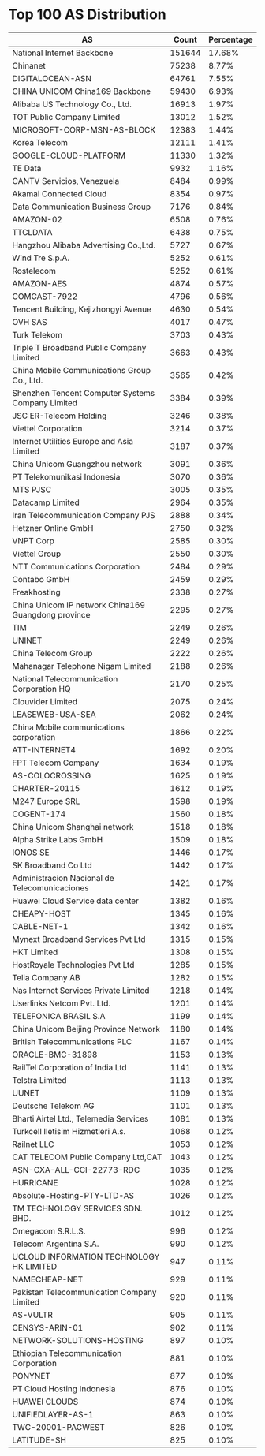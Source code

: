 # Top 100 AS Distribution
| AS | Count | Percentage |
|----|----|----|
| National Internet Backbone | 151644 | 17.68% |
| Chinanet | 75238 | 8.77% |
| DIGITALOCEAN-ASN | 64761 | 7.55% |
| CHINA UNICOM China169 Backbone | 59430 | 6.93% |
| Alibaba US Technology Co., Ltd. | 16913 | 1.97% |
| TOT Public Company Limited | 13012 | 1.52% |
| MICROSOFT-CORP-MSN-AS-BLOCK | 12383 | 1.44% |
| Korea Telecom | 12111 | 1.41% |
| GOOGLE-CLOUD-PLATFORM | 11330 | 1.32% |
| TE Data | 9932 | 1.16% |
| CANTV Servicios, Venezuela | 8484 | 0.99% |
| Akamai Connected Cloud | 8354 | 0.97% |
| Data Communication Business Group | 7176 | 0.84% |
| AMAZON-02 | 6508 | 0.76% |
| TTCLDATA | 6438 | 0.75% |
| Hangzhou Alibaba Advertising Co.,Ltd. | 5727 | 0.67% |
| Wind Tre S.p.A. | 5252 | 0.61% |
| Rostelecom | 5252 | 0.61% |
| AMAZON-AES | 4874 | 0.57% |
| COMCAST-7922 | 4796 | 0.56% |
| Tencent Building, Kejizhongyi Avenue | 4630 | 0.54% |
| OVH SAS | 4017 | 0.47% |
| Turk Telekom | 3703 | 0.43% |
| Triple T Broadband Public Company Limited | 3663 | 0.43% |
| China Mobile Communications Group Co., Ltd. | 3565 | 0.42% |
| Shenzhen Tencent Computer Systems Company Limited | 3384 | 0.39% |
| JSC ER-Telecom Holding | 3246 | 0.38% |
| Viettel Corporation | 3214 | 0.37% |
| Internet Utilities Europe and Asia Limited | 3187 | 0.37% |
| China Unicom Guangzhou network | 3091 | 0.36% |
| PT Telekomunikasi Indonesia | 3070 | 0.36% |
| MTS PJSC | 3005 | 0.35% |
| Datacamp Limited | 2964 | 0.35% |
| Iran Telecommunication Company PJS | 2888 | 0.34% |
| Hetzner Online GmbH | 2750 | 0.32% |
| VNPT Corp | 2585 | 0.30% |
| Viettel Group | 2550 | 0.30% |
| NTT Communications Corporation | 2484 | 0.29% |
| Contabo GmbH | 2459 | 0.29% |
| Freakhosting | 2338 | 0.27% |
| China Unicom IP network China169 Guangdong province | 2295 | 0.27% |
| TIM | 2249 | 0.26% |
| UNINET | 2249 | 0.26% |
| China Telecom Group | 2222 | 0.26% |
| Mahanagar Telephone Nigam Limited | 2188 | 0.26% |
| National Telecommunication Corporation HQ | 2170 | 0.25% |
| Clouvider Limited | 2075 | 0.24% |
| LEASEWEB-USA-SEA | 2062 | 0.24% |
| China Mobile communications corporation | 1866 | 0.22% |
| ATT-INTERNET4 | 1692 | 0.20% |
| FPT Telecom Company | 1634 | 0.19% |
| AS-COLOCROSSING | 1625 | 0.19% |
| CHARTER-20115 | 1612 | 0.19% |
| M247 Europe SRL | 1598 | 0.19% |
| COGENT-174 | 1560 | 0.18% |
| China Unicom Shanghai network | 1518 | 0.18% |
| Alpha Strike Labs GmbH | 1509 | 0.18% |
| IONOS SE | 1446 | 0.17% |
| SK Broadband Co Ltd | 1442 | 0.17% |
| Administracion Nacional de Telecomunicaciones | 1421 | 0.17% |
| Huawei Cloud Service data center | 1382 | 0.16% |
| CHEAPY-HOST | 1345 | 0.16% |
| CABLE-NET-1 | 1342 | 0.16% |
| Mynext Broadband Services Pvt Ltd | 1315 | 0.15% |
| HKT Limited | 1308 | 0.15% |
| HostRoyale Technologies Pvt Ltd | 1285 | 0.15% |
| Telia Company AB | 1282 | 0.15% |
| Nas Internet Services Private Limited | 1218 | 0.14% |
| Userlinks Netcom Pvt. Ltd. | 1201 | 0.14% |
| TELEFONICA BRASIL S.A | 1199 | 0.14% |
| China Unicom Beijing Province Network | 1180 | 0.14% |
| British Telecommunications PLC | 1167 | 0.14% |
| ORACLE-BMC-31898 | 1153 | 0.13% |
| RailTel Corporation of India Ltd | 1141 | 0.13% |
| Telstra Limited | 1113 | 0.13% |
| UUNET | 1109 | 0.13% |
| Deutsche Telekom AG | 1101 | 0.13% |
| Bharti Airtel Ltd., Telemedia Services | 1081 | 0.13% |
| Turkcell Iletisim Hizmetleri A.s. | 1068 | 0.12% |
| Railnet LLC | 1053 | 0.12% |
| CAT TELECOM Public Company Ltd,CAT | 1043 | 0.12% |
| ASN-CXA-ALL-CCI-22773-RDC | 1035 | 0.12% |
| HURRICANE | 1028 | 0.12% |
| Absolute-Hosting-PTY-LTD-AS | 1026 | 0.12% |
| TM TECHNOLOGY SERVICES SDN. BHD. | 1012 | 0.12% |
| Omegacom S.R.L.S. | 996 | 0.12% |
| Telecom Argentina S.A. | 990 | 0.12% |
| UCLOUD INFORMATION TECHNOLOGY HK LIMITED | 947 | 0.11% |
| NAMECHEAP-NET | 929 | 0.11% |
| Pakistan Telecommunication Company Limited | 920 | 0.11% |
| AS-VULTR | 905 | 0.11% |
| CENSYS-ARIN-01 | 902 | 0.11% |
| NETWORK-SOLUTIONS-HOSTING | 897 | 0.10% |
| Ethiopian Telecommunication Corporation | 881 | 0.10% |
| PONYNET | 877 | 0.10% |
| PT Cloud Hosting Indonesia | 876 | 0.10% |
| HUAWEI CLOUDS | 874 | 0.10% |
| UNIFIEDLAYER-AS-1 | 863 | 0.10% |
| TWC-20001-PACWEST | 826 | 0.10% |
| LATITUDE-SH | 825 | 0.10% |
